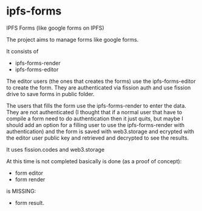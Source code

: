 # ipfs-forms
IPFS Forms (like google forms on IPFS)

The project aims to manage forms like google forms.

It consists of
- ipfs-forms-render
- ipfs-forms-editor

 The editor users (the ones that creates the forms) use the ipfs-forms-editor to create the form. They are authenticated via fission auth and use fission drive to save forms in public folder.

 The users that fills the form use the ipfs-forms-render to enter the data. They are not authenticated (I thought that if a normal user that have to compile a form need to do authentication then it just quits, but maybe I should add an option for a filling user to use the ipfs-forms-render with authentication) and the form is saved with web3.storage and ecrypted with the editor user public key and retrieved and decrypted to see the results.

It uses fission.codes and web3.storage

At this time is not completed basically is done (as a proof of concept):
- form editor
- form render

is MISSING:
- form result.
